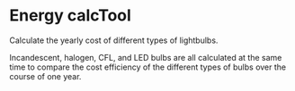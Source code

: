 # Energy calcTool
Calculate the yearly cost of different types of lightbulbs.

Incandescent, halogen, CFL, and LED bulbs are all calculated at the same time to compare the cost efficiency of the different types of bulbs over the course of one year.

